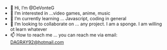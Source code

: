 - 👋 Hi, I’m @DeVonteG 
- 👀 I’m interested in ...video games, anime, music
- 🌱 I’m currently learning ... Javascript, coding in general
- 💞️ I’m looking to collaborate on ... any project. I am a sponge. I am willing ot learn whatever
- 📫 How to reach me ... you can reach me via email: DAGRAY92@hotmail.com

<!---
DeVonteG/DeVonteG is a ✨ special ✨ repository because its `README.md` (this file) appears on your GitHub profile.
You can click the Preview link to take a look at your changes.
--->
